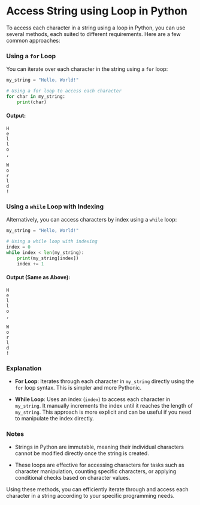 # Access String using Loop in Python

To access each character in a string using a loop in Python, you can use several methods, each suited to different requirements. Here are a few common approaches:

### Using a `for` Loop

You can iterate over each character in the string using a `for` loop:

```python
my_string = "Hello, World!"

# Using a for loop to access each character
for char in my_string:
    print(char)
```

#### Output:
```
H
e
l
l
o
,
 
W
o
r
l
d
!
```

### Using a `while` Loop with Indexing

Alternatively, you can access characters by index using a `while` loop:

```python
my_string = "Hello, World!"

# Using a while loop with indexing
index = 0
while index < len(my_string):
    print(my_string[index])
    index += 1
```

#### Output (Same as Above):
```
H
e
l
l
o
,
 
W
o
r
l
d
!
```

### Explanation

- **For Loop**: Iterates through each character in `my_string` directly using the `for` loop syntax. This is simpler and more Pythonic.
  
- **While Loop**: Uses an index (`index`) to access each character in `my_string`. It manually increments the index until it reaches the length of `my_string`. This approach is more explicit and can be useful if you need to manipulate the index directly.

### Notes

- Strings in Python are immutable, meaning their individual characters cannot be modified directly once the string is created.
  
- These loops are effective for accessing characters for tasks such as character manipulation, counting specific characters, or applying conditional checks based on character values.

Using these methods, you can efficiently iterate through and access each character in a string according to your specific programming needs.